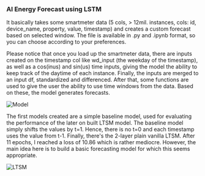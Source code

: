 ### AI Energy Forecast using LSTM 

It basically takes some smartmeter data (5 cols, > 12mil. instances, cols: id, device_name, property, value, timestamp) and creates a custom forecast based on selected window. 
The file is available in .py and .ipynb format, so you can choose according to your preferences.

Please notice that once you load up the smartmeter data, there are inputs created on the timestamp col like wd_input (the weekday of the timestamp), as well as a cos(inus) and sin(us)
time inputs, giving the model the ability to keep track of the daytime of each instance. Finally, the inputs are merged to an input df, standardized and differenced.
After that, some functions are used to give the user the ability to use time windows from the data. Based on these, the model generates forecasts.   
   
![Model](https://github.com/databloom-ai/LLM-LSTM/blob/main/LSTEnergy/model.png?raw=true)
   
The first models created are a simple baseline model, used for evaluating the performance of the later on built LTSM model. The baseline model simply shifts the values by t=1. Hence,
there is no t=0 and each timestamp uses the value from t-1.
Finally, there's the 2-layer plain vanilla LTSM. After 11 epochs, I reached a loss of 10.86 which is rather mediocre. However, the main idea here is to build a basic forecasting model
for which this seems appropriate.   


![LTSM](https://github.com/databloom-ai/LLM-LSTM/blob/main/LSTEnergy/lstm.png?raw=true)
